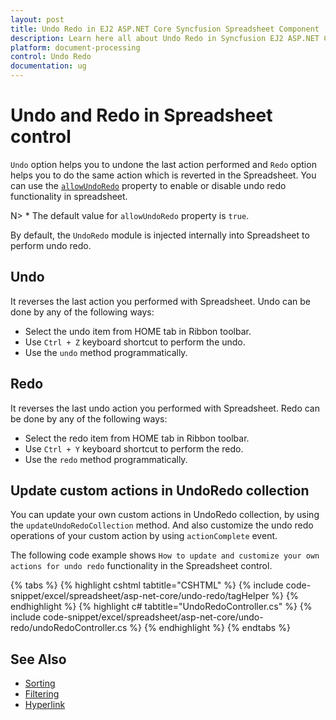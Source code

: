 ```yaml
---
layout: post
title: Undo Redo in EJ2 ASP.NET Core Syncfusion Spreadsheet Component
description: Learn here all about Undo Redo in Syncfusion EJ2 ASP.NET CORE Spreadsheet component of Syncfusion Essential JS 2 and more.
platform: document-processing
control: Undo Redo
documentation: ug
---
```



# Undo and Redo in Spreadsheet control

`Undo` option helps you to undone the last action performed and `Redo` option helps you to do the same action which is reverted in the Spreadsheet. You can use the [`allowUndoRedo`](https://help.syncfusion.com/cr/aspnetcore-js2/Syncfusion.EJ2.Spreadsheet.Spreadsheet.html#Syncfusion_EJ2_Spreadsheet_Spreadsheet_AllowUndoRedo) property to enable or disable undo redo functionality in spreadsheet.

N> * The default value for `allowUndoRedo` property is `true`.

By default, the `UndoRedo` module is injected internally into Spreadsheet to perform undo redo.

## Undo

It reverses the last action you performed with Spreadsheet. Undo can be done by any of the following ways:

* Select the undo item from HOME tab in Ribbon toolbar.
* Use `Ctrl + Z` keyboard shortcut to perform the undo.
* Use the `undo` method programmatically.

## Redo

It reverses the last undo action you performed with Spreadsheet. Redo can be done by any of the following ways:

* Select the redo item from HOME tab in Ribbon toolbar.
* Use `Ctrl + Y` keyboard shortcut to perform the redo.
* Use the `redo` method programmatically.

## Update custom actions in UndoRedo collection

You can update your own custom actions in UndoRedo collection, by using the `updateUndoRedoCollection` method. And also customize the undo redo operations of your custom action by using `actionComplete` event.

The following code example shows `How to update and customize your own actions for undo redo` functionality in the Spreadsheet control.

{% tabs %}
{% highlight cshtml tabtitle="CSHTML" %}
{% include code-snippet/excel/spreadsheet/asp-net-core/undo-redo/tagHelper %}
{% endhighlight %}
{% highlight c# tabtitle="UndoRedoController.cs" %}
{% include code-snippet/excel/spreadsheet/asp-net-core/undo-redo/undoRedoController.cs %}
{% endhighlight %}
{% endtabs %}



## See Also

* [Sorting](./sort)
* [Filtering](./filter)
* [Hyperlink](./link)